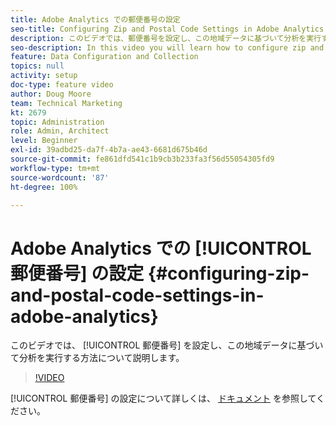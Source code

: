 ```yaml
---
title: Adobe Analytics での郵便番号の設定
seo-title: Configuring Zip and Postal Code Settings in Adobe Analytics
description: このビデオでは、郵便番号を設定し、この地域データに基づいて分析を実行する方法について説明します。
seo-description: In this video you will learn how to configure zip and postal code settings, so that you can do analysis based on this region data.
feature: Data Configuration and Collection
topics: null
activity: setup
doc-type: feature video
author: Doug Moore
team: Technical Marketing
kt: 2679
topic: Administration
role: Admin, Architect
level: Beginner
exl-id: 39adbd25-da7f-4b7a-ae43-6681d675b46d
source-git-commit: fe861dfd541c1b9cb3b233fa3f56d55054305fd9
workflow-type: tm+mt
source-wordcount: '87'
ht-degree: 100%

---
```


# Adobe Analytics での [!UICONTROL 郵便番号] の設定 {#configuring-zip-and-postal-code-settings-in-adobe-analytics}

このビデオでは、 [!UICONTROL 郵便番号] を設定し、この地域データに基づいて分析を実行する方法について説明します。

>[!VIDEO](https://video.tv.adobe.com/v/27051/?quality=12)

[!UICONTROL 郵便番号] の設定について詳しくは、 [ドキュメント](https://experienceleague.adobe.com/docs/analytics/components/dimensions/zip-code.html?lang=ja) を参照してください。
